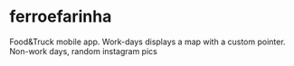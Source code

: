 ferroefarinha
=============

Food&amp;Truck mobile app. Work-days displays a map with a custom pointer. Non-work days, random instagram pics
